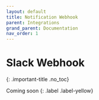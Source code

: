 ```yaml
---
layout: default
title: Notification Webhook
parent: Integrations
grand_parent: Documentation
nav_order: 1
---
```


# Slack Webhook
{: .important-title .no_toc}

Coming soon
{: .label .label-yellow}